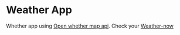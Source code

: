 # Weather App
Whether app using [Open whether map api](https://api.openweathermap.org).
Check your [Weather-now](weather-now.pages.dev)
